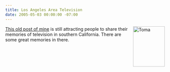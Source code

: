 ```yaml
---
title: Los Angeles Area Television
date: 2005-05-03 00:00:00 -07:00
---
```


<p>
<a href="http://torrez.typepad.com/.shared/image.html?/photos/uncategorized/toma.GIF" onclick="window.open(this.href, '_blank', 'width=300,height=384,scrollbars=no,resizable=no,toolbar=no,directories=no,location=no,menubar=no,status=no,left=0,top=0'); return false"><img width="100" height="128" border="0" alt="Toma" title="Toma" src="http://notes.torrez.org/images/toma.GIF" style="margin: 0px 0px 5px 5px; float: right;" /><a href="http://notes.torrez.org/2004/11/go_see_cal.html">This old post of mine</a> is still attracting people to share their memories of television in southern California. There are some great memories in there.</a>
</p>
